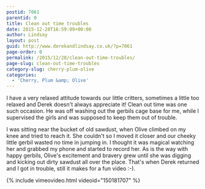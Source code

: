 ```yaml
---
postid: 7061
parentid: 0
title: Clean out time troubles
date: 2015-12-28T16:59:09+00:00
author: Lindsay
layout: post
guid: http://www.derekandlindsay.co.uk/?p=7061
page-order: 0
permalink: /2015/12/28/clean-out-time-troubles/
page-slug: clean-out-time-troubles
category-slug: cherry-plum-olive
categories:
  - 'Cherry, Plum &amp; Olive'
---
```

I have a very relaxed attitude towards our little critters, sometimes a little too relaxed and Derek doesn't always appreciate it! Clean out time was one such occasion. He was off washing out the gerbils cage base for me, while I supervised the girls and was supposed to keep them out of trouble.

I was sitting near the bucket of old sawdust, when Olive climbed on my knee and tried to reach it. She couldn't so I moved it closer and our cheeky little gerbil wasted no time in jumping in. I thought it was magical watching her and grabbed my phone and started to record her. As is the way with happy gerbils, Olive's excitement and bravery grew until she was digging and kicking out dirty sawdust all over the place. That's when Derek returned and I got in trouble, still it makes for a fun video :-).

{% include vimeovideo.html videoid="150181707" %}